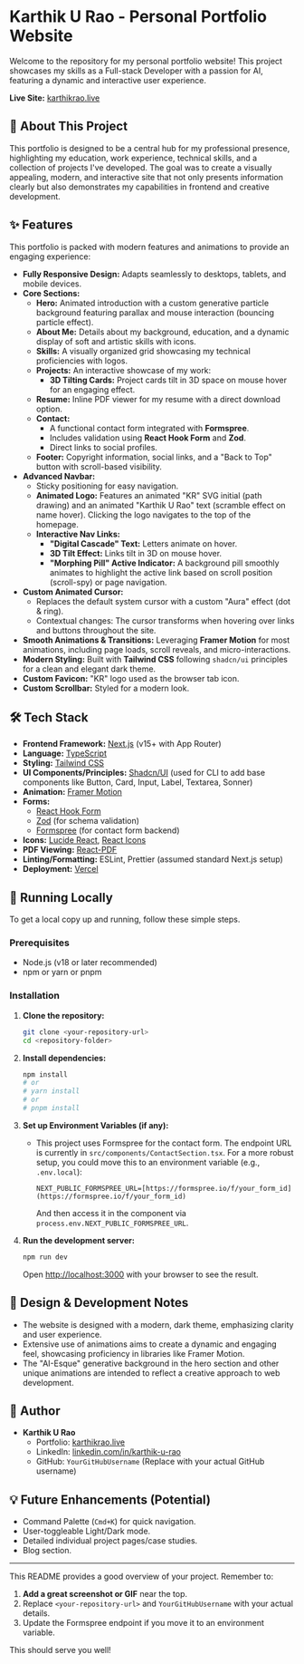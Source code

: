 # Karthik U Rao - Personal Portfolio Website

Welcome to the repository for my personal portfolio website! This project showcases my skills as a Full-stack Developer with a passion for AI, featuring a dynamic and interactive user experience.

**Live Site:** [karthikrao.live](https://karthikrao.live)

## 🌟 About This Project

This portfolio is designed to be a central hub for my professional presence, highlighting my education, work experience, technical skills, and a collection of projects I've developed. The goal was to create a visually appealing, modern, and interactive site that not only presents information clearly but also demonstrates my capabilities in frontend and creative development.

## ✨ Features

This portfolio is packed with modern features and animations to provide an engaging experience:

* **Fully Responsive Design:** Adapts seamlessly to desktops, tablets, and mobile devices.
* **Core Sections:**
    * **Hero:** Animated introduction with a custom generative particle background featuring parallax and mouse interaction (bouncing particle effect).
    * **About Me:** Details about my background, education, and a dynamic display of soft and artistic skills with icons.
    * **Skills:** A visually organized grid showcasing my technical proficiencies with logos.
    * **Projects:** An interactive showcase of my work:
        * **3D Tilting Cards:** Project cards tilt in 3D space on mouse hover for an engaging effect.
    * **Resume:** Inline PDF viewer for my resume with a direct download option.
    * **Contact:**
        * A functional contact form integrated with **Formspree**.
        * Includes validation using **React Hook Form** and **Zod**.
        * Direct links to social profiles.
    * **Footer:** Copyright information, social links, and a "Back to Top" button with scroll-based visibility.
* **Advanced Navbar:**
    * Sticky positioning for easy navigation.
    * **Animated Logo:** Features an animated "KR" SVG initial (path drawing) and an animated "Karthik U Rao" text (scramble effect on name hover). Clicking the logo navigates to the top of the homepage.
    * **Interactive Nav Links:**
        * **"Digital Cascade" Text:** Letters animate on hover.
        * **3D Tilt Effect:** Links tilt in 3D on mouse hover.
        * **"Morphing Pill" Active Indicator:** A background pill smoothly animates to highlight the active link based on scroll position (scroll-spy) or page navigation.
* **Custom Animated Cursor:**
    * Replaces the default system cursor with a custom "Aura" effect (dot & ring).
    * Contextual changes: The cursor transforms when hovering over links and buttons throughout the site.
* **Smooth Animations & Transitions:** Leveraging **Framer Motion** for most animations, including page loads, scroll reveals, and micro-interactions.
* **Modern Styling:** Built with **Tailwind CSS** following `shadcn/ui` principles for a clean and elegant dark theme.
* **Custom Favicon:** "KR" logo used as the browser tab icon.
* **Custom Scrollbar:** Styled for a modern look.

## 🛠️ Tech Stack

* **Frontend Framework:** [Next.js](https://nextjs.org/) (v15+ with App Router)
* **Language:** [TypeScript](https://www.typescriptlang.org/)
* **Styling:** [Tailwind CSS](https://tailwindcss.com/)
* **UI Components/Principles:** [Shadcn/UI](https://ui.shadcn.com/) (used for CLI to add base components like Button, Card, Input, Label, Textarea, Sonner)
* **Animation:** [Framer Motion](https://www.framer.com/motion/)
* **Forms:**
    * [React Hook Form](https://react-hook-form.com/)
    * [Zod](https://zod.dev/) (for schema validation)
    * [Formspree](https://formspree.io/) (for contact form backend)
* **Icons:** [Lucide React](https://lucide.dev/), [React Icons](https://react-icons.github.io/react-icons/)
* **PDF Viewing:** [React-PDF](https://github.com/wojtekmaj/react-pdf)
* **Linting/Formatting:** ESLint, Prettier (assumed standard Next.js setup)
* **Deployment:** [Vercel](https://vercel.com/)

## 🚀 Running Locally

To get a local copy up and running, follow these simple steps.

### Prerequisites

* Node.js (v18 or later recommended)
* npm or yarn or pnpm

### Installation

1.  **Clone the repository:**
    ```bash
    git clone <your-repository-url>
    cd <repository-folder>
    ```
2.  **Install dependencies:**
    ```bash
    npm install
    # or
    # yarn install
    # or
    # pnpm install
    ```
3.  **Set up Environment Variables (if any):**
    * This project uses Formspree for the contact form. The endpoint URL is currently in `src/components/ContactSection.tsx`. For a more robust setup, you could move this to an environment variable (e.g., `.env.local`):
        ```env
        NEXT_PUBLIC_FORMSPREE_URL=[https://formspree.io/f/your_form_id](https://formspree.io/f/your_form_id)
        ```
        And then access it in the component via `process.env.NEXT_PUBLIC_FORMSPREE_URL`.

4.  **Run the development server:**
    ```bash
    npm run dev
    ```
    Open [http://localhost:3000](http://localhost:3000) with your browser to see the result.

## 🎨 Design & Development Notes

* The website is designed with a modern, dark theme, emphasizing clarity and user experience.
* Extensive use of animations aims to create a dynamic and engaging feel, showcasing proficiency in libraries like Framer Motion.
* The "AI-Esque" generative background in the hero section and other unique animations are intended to reflect a creative approach to web development.

## 👤 Author

* **Karthik U Rao**
    * Portfolio: [karthikrao.live](https://karthikrao.live)
    * LinkedIn: [linkedin.com/in/karthik-u-rao](https://www.linkedin.com/in/karthik-u-rao) 
    * GitHub: `YourGitHubUsername` (Replace with your actual GitHub username)

## 💡 Future Enhancements (Potential)

* Command Palette (`Cmd+K`) for quick navigation.
* User-toggleable Light/Dark mode.
* Detailed individual project pages/case studies.
* Blog section.

---

This README provides a good overview of your project. Remember to:
1.  **Add a great screenshot or GIF** near the top.
2.  Replace `<your-repository-url>` and `YourGitHubUsername` with your actual details.
3.  Update the Formspree endpoint if you move it to an environment variable.

This should serve you well!
